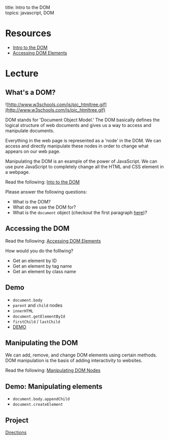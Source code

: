 title: Intro to the DOM  
topics: javascript, DOM

# Resources
- [Intro to the DOM](http://www.w3schools.com/js/js_htmldom.asp)
- [Accessing DOM Elements](http://www.w3schools.com/js/js_htmldom_elements.asp)

# Lecture
## What's a DOM?
![http://www.w3schools.com/js/pic_htmltree.gif](http://www.w3schools.com/js/pic_htmltree.gif)

DOM stands for 'Document Object Model.' The DOM basically defines the logical structure of web documents and gives us a way to access and manipulate documents.

Everything in the web page is represented as a 'node' in the DOM. We can access and directly manipulate these nodes in order to change what appears on our web page.

Manipulating the DOM is an example of the power of JavaScript. We can use pure JavaScript to completely change all the HTML and CSS element in a webpage.

Read the following: [Into to the DOM](http://www.w3schools.com/js/js_htmldom.asp)

Please answer the following questions:
- What is the DOM?
- What do we use the DOM for?
- What is the `document` object (checkout the first paragraph [here](http://www.w3schools.com/js/js_htmldom_document.asp))?

## Accessing the DOM
Read the following: [Accessing DOM Elements](http://www.w3schools.com/js/js_htmldom_elements.asp)

How would you do the folllwing?
- Get an element by ID
- Get an element by tag name
- Get an element by class name

## Demo
- `document.body`
- `parent` and `child` nodes
- `innerHTML`
- `document.getElementById`
- `firstChild` / `lastChild`
- [DEMO](demo.md)

## Manipulating the DOM
We can add, remove, and change DOM elements using certain methods. DOM manipulation is the basis of adding interactivity to websites.

Read the following: [Manipulating DOM Nodes](http://www.w3schools.com/js/js_htmldom_nodes.asp)

## Demo: Manipulating elements
- `document.body.appendChild`
- `document.createElement`

## Project
[Directions](groceryList.md)
